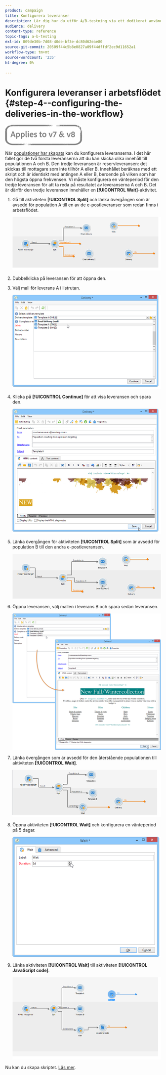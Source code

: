 ```yaml
---
product: campaign
title: Konfigurera leveranser
description: Lär dig hur du utför A/B-testning via ett dedikerat användningsfall
audience: delivery
content-type: reference
topic-tags: a-b-testing
exl-id: 809de30b-7d08-40de-bf3e-dc80d62eae80
source-git-commit: 20509f44c5b8e0827a09f44dffdf2ec9d11652a1
workflow-type: tm+mt
source-wordcount: '235'
ht-degree: 0%

---
```


# Konfigurera leveranser i arbetsflödet {#step-4--configuring-the-deliveries-in-the-workflow}

![](../../assets/common.svg)

När [populationer har skapats](a-b-testing-uc-population-samples.md) kan du konfigurera leveranserna. I det här fallet gör de två första leveranserna att du kan skicka olika innehåll till populationen A och B. Den tredje leveransen är reservleveransen: det skickas till mottagare som inte tillhör A eller B. Innehållet beräknas med ett skript och är identiskt med antingen A eller B, beroende på vilken som har den högsta öppna frekvensen. Vi måste konfigurera en vänteperiod för den tredje leveransen för att ta reda på resultatet av leveranserna A och B. Det är därför den tredje leveransen innehåller en **[!UICONTROL Wait]**-aktivitet.

1. Gå till aktiviteten **[!UICONTROL Split]** och länka övergången som är avsedd för population A till en av de e-postleveranser som redan finns i arbetsflödet.

   ![](assets/use_case_abtesting_createdeliveries_001.png)

1. Dubbelklicka på leveransen för att öppna den.
1. Välj mall för leverans A i listrutan.

   ![](assets/use_case_abtesting_createdeliveries_003.png)

1. Klicka på **[!UICONTROL Continue]** för att visa leveransen och spara den.

   ![](assets/use_case_abtesting_createdeliveries_002.png)

1. Länka övergången för aktiviteten **[!UICONTROL Split]** som är avsedd för population B till den andra e-postleveransen.

   ![](assets/use_case_abtesting_createdeliveries_004.png)

1. Öppna leveransen, välj mallen i leverans B och spara sedan leveransen.

   ![](assets/use_case_abtesting_createdeliveries_005.png)

1. Länka övergången som är avsedd för den återstående populationen till aktiviteten **[!UICONTROL Wait]**.

   ![](assets/use_case_abtesting_createdeliveries_006.png)

1. Öppna aktiviteten **[!UICONTROL Wait]** och konfigurera en vänteperiod på 5 dagar.

   ![](assets/use_case_abtesting_createdeliveries_007.png)

1. Länka aktiviteten **[!UICONTROL Wait]** till aktiviteten **[!UICONTROL JavaScript code]**.

   ![](assets/use_case_abtesting_createdeliveries_008.png)

Nu kan du skapa skriptet. [Läs mer](a-b-testing-uc-script.md).
